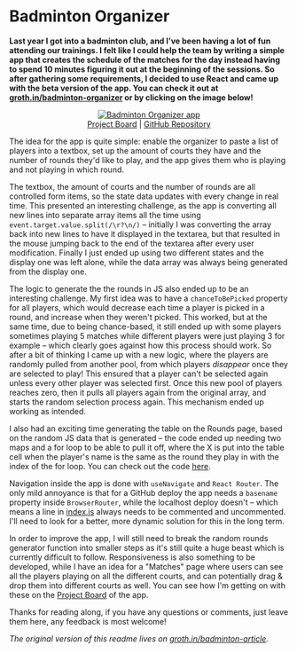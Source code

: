 # Badminton Organizer

<strong>Last year I got into a badminton club, and I've been having a lot of fun attending our trainings. I felt like I could help the team by writing a simple app that creates the schedule of the matches for the day instead having to spend 10 minutes figuring it out at the beginning of the sessions. So after gathering some requirements, I decided to use React and came up with the beta version of the app. You can check it out at <a href="http://groth.in/badminton-organizer" target="_blank">groth.in/badminton-organizer</a> or by clicking on the image below!</strong>

<p align="center">
  <a href="http://groth.in/badminton-organizer" target="_blank"><img src="http://georgeroth.eu/images/logo-article-inner.png" title="Badminton Organizer app"></a>
  <br>
  <a href="https://github.com/users/georgeroth/projects/1/views/1" target="_blank">Project Board</a> | <a href="https://github.com/georgeroth/react-badminton-organizer" target="_blank">GitHub Repository</a>
</p>

<p>
  The idea for the app is quite simple: enable the organizer to paste a list of players into a textbox, set up the amount of courts they have and the number of rounds they'd like to play, and the app gives them who is playing and not playing in which round. 
</p>

<p>The textbox, the amount of courts and the number of rounds are all controlled form items, so the state data updates with every change in real time. This presented an interesting challenge, as the app is converting all new lines into separate array items all the time using <code>event.target.value.split(/\r?\n/)</code> – initially I was converting the array back into new lines to have it displayed in the textarea, but that resulted in the mouse jumping back to the end of the textarea after every user modification. Finally I just ended up using two different states and the display one was left alone, while the data array was always being generated from the display one.</p>

<p>
The logic to generate the the rounds in JS also ended up to be an interesting challenge. My first idea was to have a <code>chanceToBePicked</code> property for all players, which would decrease each time a player is picked in a round, and increase when they weren't picked. This worked, but at the same time, due to being chance-based, it still ended up with some players sometimes playing 5 matches while different players were just playing 3 for example – which clearly goes against how this process should work. So after a bit of thinking I came up with a new logic, where the players are randomly pulled from another pool, from which players <i>disappear</i> once they are selected to play! This ensured that a player can't be selected again unless every other player was selected first. Once this new pool of players reaches zero, then it pulls all players again from the original array, and starts the random selection process again. This mechanism ended up working as intended.
</p>

<p>I also had an exciting time generating the table on the Rounds page, based on the random JS data that is generated – the code ended up needing two maps and a for loop to be able to pull it off, where the X is put into the table cell when the player's name is the same as the round they play in with the index of the for loop. You can check out the code <a href="https://github.com/georgeroth/react-badminton-organizer/blob/main/src/Rounds.js" target="_blank">here</a>.</p>

<p>
  Navigation inside the app is done with <code>useNavigate</code> and <code>React Router</code>. The only mild annoyance is that for a GitHub deploy the app needs a <code>basename</code> property inside <code>BrowserRouter</code>, while the localhost deploy doesn't – which means a line in <a href="https://github.com/georgeroth/react-badminton-organizer/blob/main/src/index.js" target="_blank">index.js</a> always needs to be commented and uncommented. I'll need to look for a better, more dynamic solution for this in the long term.
</p>

<p>In order to improve the app, I will still need to break the random rounds generator function into smaller steps as it's still quite a huge beast which is currently difficult to follow. Responsiveness is also something to be developed, while I have an idea for a "Matches" page where users can see all the players playing on all the different courts, and can potentially drag & drop them into different courts as well. You can see how I'm getting on with these on the <a href="https://github.com/users/georgeroth/projects/1/views/1" target="_blank">Project Board</a> of the app.</p>

<p>
  Thanks for reading along, if you have any questions or comments, just leave them here, any feedback is most welcome!
</p>

<p><i>The original version of this readme lives on <a href="https://groth.in/badminton-article" target="_blank">groth.in/badminton-article</a>.</i></p>
